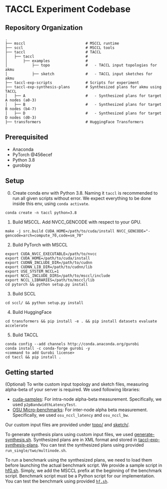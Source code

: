 # TACCL Experiment Codebase

## Repository Organization
```
.                                 
├── msccl                           # MSCCL runtime
├── sccl                            # MSCCL tools
├── taccl                           # TACCL
│   ├── taccl                       #
│       ├── examples                #
│           ├── topo                #   - TACCL input topologies for akmu
│           ├── sketch              #   - TACCL input sketches for akmu
├── taccl-exp-scripts               # Scripts for experiment 
├── taccl-exp-synthesis-plans       # Synthesized plans for akmu using TACCL
│   ├── A                           #   - Synthesized plans for target A nodes (a0-3)
│   ├── B                           #   - Synthesized plans for target B nodes (b4-7)                           
│   ├── D                           #   - Synthesized plans for target D nodes (d0-3)
├── transformers                    # HuggingFace Transformers 
```

## Prerequisited
- Anaconda
- PyTorch @456ecef
- Python 3.8
- gurobipy

## Setup
0. Create conda env with Python 3.8. Naming it `taccl` is recommended to run all given scripts without error. We expect everything to be done inside this env, using `conda activate`.
```
conda create -n taccl python=3.8 
```
1. Build MSCCL. Add NVCC_GENCODE with respect to your GPU.
```
make -j src.build CUDA_HOME=/path/to/cuda/install NVCC_GENCODE="-gencode=arch=compute_70,code=sm_70"
```
2. Build PyTorch with MSCCL
```
export CUDA_NVCC_EXECUTABLE=/path/to/nvcc
export CUDA_HOME=/path/to/cuda/install
export CUDNN_INCLUDE_DIR=/path/to/cudnn
export CUDNN_LIB_DIR=/path/to/cudnn/lib
export USE_SYSTEM_NCCL=1
export NCCL_INCLUDE_DIRS=/path/to/msccl/include
export NCCL_LIBRARIES=/path/to/msccl/lib
cd pytorch && python setup.py install
```
3. Build SCCL
```
cd sccl/ && python setup.py install
```
4. Build HuggingFace
```
cd transformers && pip install -e . && pip install datasets evaluate accelerate
```
5. Build TACCL
```
conda config --add channels http://conda.anaconda.org/gurobi
conda install -c conda-forge gurobi -y
<command to add Gurobi license>
cd taccl && pip install .
```

## Getting started
(Optional) To write custom input topology and sketch files, measuring alpha-beta of your server is required. We used following libraries:
- [cuda-samples](https://github.com/NVIDIA/cuda-samples/blob/master/Samples/5_Domain_Specific/p2pBandwidthLatencyTest/p2pBandwidthLatencyTest.cu): For intra-node alpha-beta measurement. Specifically, we used `p2pBandwidthLatencyTest`.
- [OSU Micro-benchmarks](https://mvapich.cse.ohio-state.edu/benchmarks/): For inter-node alpha beta measurement. Specifically, we used `osu_nccl_latency` and `osu_nccl_bw`.

Our custom input files are provided under [topo/](taccl/taccl/examples/topo) and [sketch/](taccl/taccl/examples/sketch). 

To generate synthesis plans using custom input files, we used [generate-synthesis.sh](taccl-exp-scripts/generate-synthesis.sh). Synthesized plans are in XML format and stored in [taccl-exp-synthesis-plans](taccl-exp-synthesis-plans/). You can test the synthesized plans using provided `run_single/two/multinode.sh`.

To run a benchmark using the synthesized plans, we need to load them before launching the actual benchmark script. We provide a sample script in [hf0.sh](taccl-exp-scripts/hf0.sh). Simply, we add the MSCCL prefix at the beginning of the benchmark script. Benchmark script must be a Python script for our implementation. You can test the benchmark using provided [`hf.sh`](taccl-exp-scripts/hf.sh).
